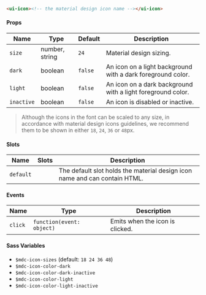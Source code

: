 ```html
<ui-icon><!-- the material design icon name --></ui-icon>
```

#### Props

| Name       | Type           | Default | Description                                                 |
| ---------- | -------------- | ------- | ----------------------------------------------------------- |
| `size`     | number, string | `24`    | Material design sizing.                                     |
| `dark`     | boolean        | `false` | An icon on a light background with a dark foreground color. |
| `light`    | boolean        | `false` | An icon on a dark background with a light foreground color. |
| `inactive` | boolean        | `false` | An icon is disabled or inactive.                            |

> Although the icons in the font can be scaled to any size, in accordance with material design icons guidelines, we recommend them to be shown in either `18`, `24`, `36` or `48`px.

#### Slots

| Name      | Slots | Description                                                                |
| --------- | ----- | -------------------------------------------------------------------------- |
| `default` |       | The default slot holds the material design icon name and can contain HTML. |

#### Events

| Name    | Type                      | Description                     |
| ------- | ------------------------- | ------------------------------- |
| `click` | `function(event: object)` | Emits when the icon is clicked. |

#### Sass Variables

- `$mdc-icon-sizes` (default: `18 24 36 48`)
- `$mdc-icon-color-dark`
- `$mdc-icon-color-dark-inactive`
- `$mdc-icon-color-light`
- `$mdc-icon-color-light-inactive`
